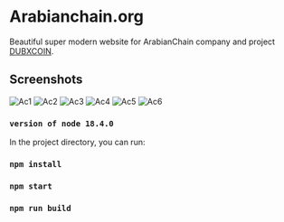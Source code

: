 # Arabianchain.org

Beautiful super modern website for ArabianChain company and project [DUBXCOIN](https://github.com/DUBXCOIN/go-dubxcoin).

## Screenshots

![Ac1](https://kroki.s3.us-west-2.amazonaws.com/ac1_optimized.png)
![Ac2](https://kroki.s3.us-west-2.amazonaws.com/ac2_optimized.png)
![Ac3](https://kroki.s3.us-west-2.amazonaws.com/ac3_optimized.png)
![Ac4](https://kroki.s3.us-west-2.amazonaws.com/ac4_optimized.png)
![Ac5](https://kroki.s3.us-west-2.amazonaws.com/ac5_optimized.png)
![Ac6](https://kroki.s3.us-west-2.amazonaws.com/ac6_optimized.png)

### `version of node 18.4.0`

In the project directory, you can run:

### `npm install`

### `npm start`

### `npm run build`

